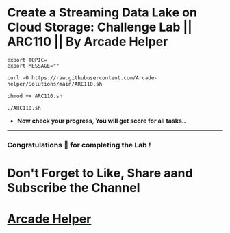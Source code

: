 # Create a Streaming Data Lake on Cloud Storage: Challenge Lab || ARC110 || By Arcade Helper
```
export TOPIC=
export MESSAGE=""
```
```
curl -O https://raw.githubusercontent.com/Arcade-helper/Solutions/main/ARC110.sh

chmod +x ARC110.sh

./ARC110.sh
```

* **Now check your progress, You will get score for all tasks..**
---

### Congratulations 🎉 for completing the Lab !

# Don't Forget to Like, Share aand Subscribe the Channel

# [Arcade Helper](https://www.youtube.com/@ArcadeHelper1418)
